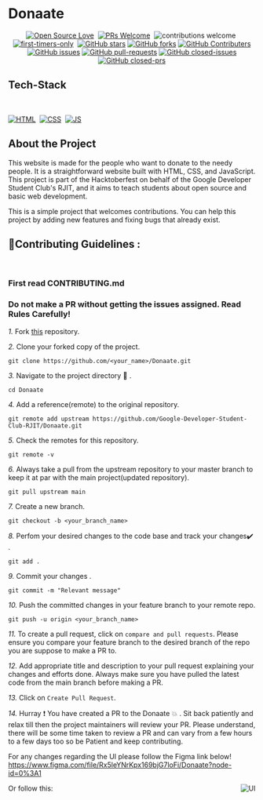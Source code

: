 # Donaate

<div align="center">

[![Open Source Love](https://badges.frapsoft.com/os/v1/open-source.svg?v=102)](https://github.com/Google-Developer-Student-Club-RJIT/Donaate)&nbsp;
[![PRs Welcome](https://img.shields.io/badge/PRs-Welcome-brightgreen.svg?style=flat&logo=github)](https://github.com/Google-Developer-Student-Club-RJIT/Donaate)&nbsp;
![contributions welcome](https://img.shields.io/static/v1.svg?label=Contributions&message=Welcome&color=brightgreen&style=flat&logo=github)&nbsp;
[![first-timers-only](https://img.shields.io/badge/first--timers--only-friendly-blue.svg?style=flat)](https://github.com/Google-Developer-Student-Club-RJIT/Donaate)&nbsp;
[![GitHub stars](https://img.shields.io/github/stars/Google-Developer-Student-Club-RJIT/Donaate)](https://github.com/Google-Developer-Student-Club-RJIT/Donaate/stargazers)
[![GitHub forks](https://img.shields.io/github/forks/Google-Developer-Student-Club-RJIT/Donaate)](https://github.com/Google-Developer-Student-Club-RJIT/Donaate/network/members)
[![GitHub Contributers](https://img.shields.io/github/contributors/Google-Developer-Student-Club-RJIT/Donaate)](https://github.com/Google-Developer-Student-Club-RJIT/Donaate/graphs/contributors)
[![GitHub issues](https://img.shields.io/github/issues/Google-Developer-Student-Club-RJIT/Donaate)](https://github.com/Google-Developer-Student-Club-RJIT/Donaate/issues)
[![GitHub pull-requests](https://img.shields.io/github/issues-pr/Google-Developer-Student-Club-RJIT/Donaate)](https://github.com/Google-Developer-Student-Club-RJIT/Donaate/pulls)
[![GitHub closed-issues](https://img.shields.io/github/issues-closed-raw/Google-Developer-Student-Club-RJIT/Donaate)](https://github.com/Google-Developer-Student-Club-RJIT/Donaate/pulls)
[![GitHub closed-prs](https://img.shields.io/github/issues-pr-closed-raw/Google-Developer-Student-Club-RJIT/Donaate)](https://github.com/Google-Developer-Student-Club-RJIT/Donaate/pulls)

</div>

## Tech-Stack

<br>

[![HTML](https://img.shields.io/badge/html5%20-%23E34F26.svg?&style=for-the-badge&logo=html5&logoColor=white)](https://github.com/Volley-Freak/gotLost/search?l=html)&nbsp;
[![CSS](https://img.shields.io/badge/css3%20-%231572B6.svg?&style=for-the-badge&logo=css3&logoColor=white)](https://github.com/Volley-Freak/gotLost/search?l=css)&nbsp;
[![JS](https://img.shields.io/badge/javascript%20-%23323330.svg?&style=for-the-badge&logo=javascript&logoColor=%23F7DF1E)](https://github.com/Volley-Freak/gotLost/search?l=javascript)

## About the Project

This website is made for the people who want to donate to the needy people. It is a straightforward website built with HTML, CSS, and JavaScript. This project is part of the Hacktoberfest on behalf of the Google Developer Student Club's RJIT, and it aims to teach students about open source and basic web development.


This is a simple project that welcomes contributions. You can help this project by adding new features and fixing bugs that already exist.


## 📌Contributing Guidelines :
<br>
<h3>First read CONTRIBUTING.md</h3>

### Do not make a PR without getting the issues assigned. Read Rules Carefully!

*1.* Fork [this](https://github.com/Google-Developer-Student-Club-RJIT/Donaate) repository.

*2.* Clone your forked copy of the project.

```
git clone https://github.com/<your_name>/Donaate.git
```

*3.* Navigate to the project directory :file_folder: .

```
cd Donaate
```

*4.* Add a reference(remote) to the original repository.

```
git remote add upstream https://github.com/Google-Developer-Student-Club-RJIT/Donaate.git
```

*5.* Check the remotes for this repository.

```
git remote -v
```

*6.* Always take a pull from the upstream repository to your master branch to keep it at par with the main project(updated repository).

```
git pull upstream main
```

*7.* Create a new branch.

```
git checkout -b <your_branch_name>
```

*8.* Perfom your desired changes to the code base and track your changes:heavy_check_mark: .

```
git add .
```

*9.* Commit your changes .

```
git commit -m "Relevant message"
```

*10.* Push the committed changes in your feature branch to your remote repo.

```
git push -u origin <your_branch_name>
```

*11.* To create a pull request, click on `compare and pull requests`. Please ensure you compare your feature branch to the desired branch of the repo you are suppose to make a PR to.

*12.* Add appropriate title and description to your pull request explaining your changes and efforts done. Always make sure you have pulled the latest code from the main branch before making a PR.

*13.* Click on `Create Pull Request`.

*14.* Hurray ❗ You have created a PR to the Donaate 💥 . Sit back patiently and relax till then the project maintainers will review your PR. Please understand, there will be some time taken to review a PR and can vary from a few hours to a few days too so be Patient and keep contributing.

For any changes regarding the UI please follow the Figma link below!
https://www.figma.com/file/Rx5leYNrKpx169bjG7loFi/Donaate?node-id=0%3A1


Or follow this:
<img align="right" alt="UI" src="Donaate-UI/Web UI.png" />
